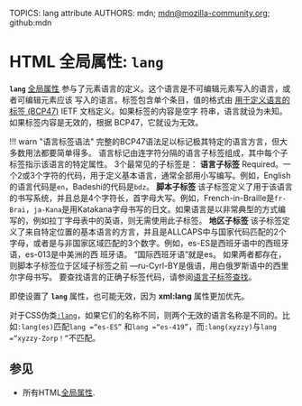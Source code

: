 TOPICS: lang attribute
AUTHORS: mdn; mdn@mozilla-community.org; github:mdn

# HTML 全局属性: `lang`

**`lang`** [全局属性](/zh-hans/webfrontend/HTML_Global_Attributes) 参与了元素语言的定义。这个语言是不可编辑元素写入的语言，或者可编辑元素应该
写入的语言。标签包含单个条目，值的格式由 [用于定义语言的标签 (BCP47)](http://www.ietf.org/rfc/bcp/bcp47.txt) IETF 文档定义。如果标签的内容是空字
符串，语言就设为未知。如果标签内容是无效的，根据 BCP47，它就设为无效。

!!! warn "语言标签语法"
    完整的BCP47语法足以标记极其特定的语言方言，但大多数用法都要简单得多。
    语言标记由连字符分隔的语言子标签组成，其中每个子标签指示该语言的特定属性。 3个最常见的子标签是：
    **语言子标签**
    Required。一个2或3个字符的代码，用于定义基本语言，通常全部用小写编写。例如，English的语言代码是`en`，Badeshi的代码是`bdz`。
    **脚本子标签**
    该子标签定义了用于该语言的书写系统，并且总是4个字符长，首字母大写。例如，French-in-Braille是`fr-Brai`，`ja-Kana`是用Katakana字母书写的日文。如果语言是以非常典型的方式编写的，例如拉丁字母表中的英语，则无需使用此子标签。
    **地区子标签**
     该子标签定义了来自特定位置的基本语言的方言，并且是ALLCAPS中与国家代码匹配的2个字母，或者是与非国家区域匹配的3个数字。例如，es-ES是西班牙语中的西班牙语，es-013是中美洲的西
     班牙语。 “国际西班牙语”就是es。
     如果两者都存在，则脚本子标签位于区域子标签之前 ––ru-Cyrl-BY是俄语，用白俄罗斯语中的西里尔字母书写。
     要查找语言的正确子标签代码，请参阅[语言子标签查找](https://r12a.github.io/app-subtags/)。

即使设置了 **`lang`** 属性，也可能无效，因为 __xml:lang__ 属性更加优先。

对于CSS伪类[`:lang`](/zh-hans/webfrontend/:lang)，如果它们的名称不同，则两个无效的语言名称是不同的。比如`:lang(es)`匹配`lang =“es-ES”`
和`lang =“es-419”`，而`:lang(xyzzy)`与`lang =“xyzzy-Zorp！”`不匹配。

## 参见

- 所有HTML[全局属性](/zh-hans/webfrontend/HTML_Global_Attributes).
